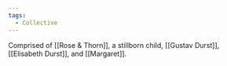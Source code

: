 ```yaml
---
tags:
  - Collective
---
```

Comprised of [[Rose & Thorn]], a stillborn child, [[Gustav Durst]], [[Elisabeth Durst]], and [[Margaret]].